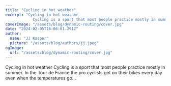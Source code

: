 ```yaml
---
title: "Cycling in hot weather"
excerpt: "Cycling in hot weather
            Cycling is a sport that most people practice mostly in summer. In the Tour de France the pro cyclists get on their bikes every day even when the temperatures go…"
coverImage: "/assets/blog/dynamic-routing/cover.jpg"
date: "2024-02-05T16:06:01.291Z"
author:
  name: "JJ Kasper"
  picture: "/assets/blog/authors/jj.jpeg"
ogImage:
  url: "/assets/blog/dynamic-routing/cover.jpg"
---
```


Cycling in hot weather
            Cycling is a sport that most people practice mostly in summer. In the Tour de France the pro cyclists get on their bikes every day even when the temperatures go…